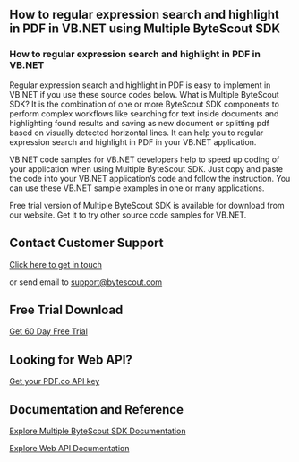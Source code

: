 ## How to regular expression search and highlight in PDF in VB.NET using Multiple ByteScout SDK

### How to regular expression search and highlight in PDF in VB.NET

Regular expression search and highlight in PDF is easy to implement in VB.NET if you use these source codes below. What is Multiple ByteScout SDK? It is the combination of one or more ByteScout SDK components to perform complex workflows like searching for text inside documents and highlighting found results and saving as new document or splitting pdf based on visually detected horizontal lines. It can help you to regular expression search and highlight in PDF in your VB.NET application.

VB.NET code samples for VB.NET developers help to speed up coding of your application when using Multiple ByteScout SDK. Just copy and paste the code into your VB.NET application’s code and follow the instruction. You can use these VB.NET sample examples in one or many applications.

Free trial version of Multiple ByteScout SDK is available for download from our website. Get it to try other source code samples for VB.NET.

## Contact Customer Support

[Click here to get in touch](https://bytescout.zendesk.com/hc/en-us/requests/new?subject=Multiple%20ByteScout%20SDK%20Question)

or send email to [support@bytescout.com](mailto:support@bytescout.com?subject=Multiple%20ByteScout%20SDK%20Question) 

## Free Trial Download

[Get 60 Day Free Trial](https://bytescout.com/download/web-installer?utm_source=github-readme)

## Looking for Web API? 

[Get your PDF.co API key](https://pdf.co/documentation/api?utm_source=github-readme)

## Documentation and Reference

[Explore Multiple ByteScout SDK Documentation](https://bytescout.com/documentation/index.html?utm_source=github-readme)

[Explore Web API Documentation](https://pdf.co/documentation/api?utm_source=github-readme)